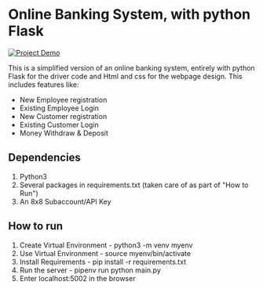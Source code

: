 # Online Banking System, with python Flask

[![Project Demo](https://img.youtube.com/vi/E0A_Z9ybDeo/0.jpg)](https://www.youtube.com/watch?v=E0A_Z9ybDeo)

This is a simplified version of an online banking system, entirely with python Flask for the driver code and Html and css for the webpage design.
This includes features like:
* New Employee registration
* Existing Employee Login
* New Customer registration
* Existing Customer Login
* Money Withdraw & Deposit
  
## Dependencies ##
1. Python3
2. Several packages in requirements.txt (taken care of as part of "How to Run")
3. An 8x8 Subaccount/API Key

## How to run ##

1. Create Virtual Environment - python3 -m venv myenv
2. Use Virtual Environment - source myenv/bin/activate
3. Install Requirements - pip install -r requirements.txt
4. Run the server - pipenv run python main.py
5. Enter localhost:5002 in the browser



